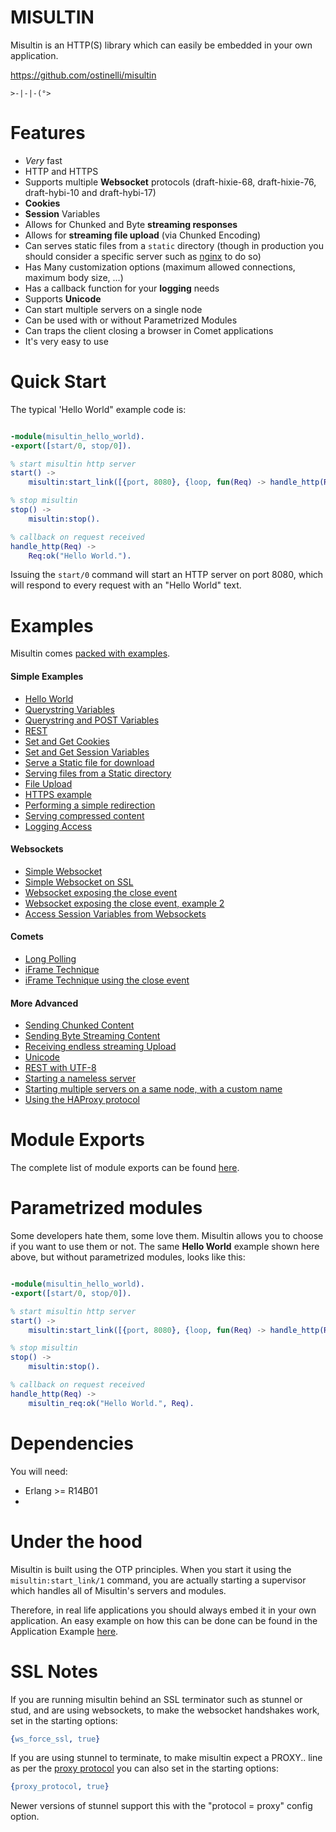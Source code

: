 # MISULTIN

Misultin is an HTTP(S) library which can easily be embedded in your own application. 

https://github.com/ostinelli/misultin

`>-|-|-(°>`


# Features

 * _Very_ fast
 * HTTP and HTTPS
 * Supports multiple **Websocket** protocols (draft-hixie-68, draft-hixie-76, draft-hybi-10 and draft-hybi-17)
 * **Cookies**
 * **Session** Variables
 * Allows for Chunked and Byte **streaming responses**
 * Allows for **streaming file upload** (via Chunked Encoding)
 * Can serves static files from a ```static``` directory (though in production you should consider a specific server such as [nginx](http://nginx.org/) to do so)
 * Has Many customization options (maximum allowed connections, maximum body size, ...)
 * Has a callback function for your **logging** needs
 * Supports **Unicode**
 * Can start multiple servers on a single node
 * Can be used with or without Parametrized Modules
 * Can traps the client closing a browser in Comet applications
 * It's very easy to use


# Quick Start

 The typical 'Hello World" example code is:

```erlang

-module(misultin_hello_world).
-export([start/0, stop/0]).

% start misultin http server
start() ->
    misultin:start_link([{port, 8080}, {loop, fun(Req) -> handle_http(Req) end}]).

% stop misultin
stop() ->
    misultin:stop().

% callback on request received
handle_http(Req) ->
    Req:ok("Hello World.").
```

Issuing the ```start/0``` command will start an HTTP server on port 8080, which will respond to every request with an "Hello World" text.

# Examples

Misultin comes [packed with examples](https://github.com/ostinelli/misultin/tree/master/examples/).

#### Simple Examples

 * [Hello World](https://github.com/ostinelli/misultin/tree/master/examples/misultin_hello_world.erl)
 * [Querystring Variables](https://github.com/ostinelli/misultin/tree/master/examples/misultin_get_variable.erl)
 * [Querystring and POST Variables](https://github.com/ostinelli/misultin/tree/master/examples/misultin_echo.erl)
 * [REST](https://github.com/ostinelli/misultin/tree/master/examples/misultin_rest.erl)
 * [Set and Get Cookies](https://github.com/ostinelli/misultin/tree/master/examples/misultin_cookies_example.erl)
 * [Set and Get Session Variables](https://github.com/ostinelli/misultin/tree/master/examples/misultin_sessions_example.erl)
 * [Serve a Static file for download](https://github.com/ostinelli/misultin/tree/master/examples/misultin_file.erl)
 * [Serving files from a Static directory](https://github.com/ostinelli/misultin/tree/master/examples/misultin_static.erl)
 * [File Upload](https://github.com/ostinelli/misultin/tree/master/examples/misultin_file_upload.erl)
 * [HTTPS example](https://github.com/ostinelli/misultin/tree/master/examples/misultin_ssl.erl)
 * [Performing a simple redirection](https://github.com/ostinelli/misultin/tree/master/examples/misultin_redirect.erl)
 * [Serving compressed content](https://github.com/ostinelli/misultin/tree/master/examples/misultin_compress.erl)
 * [Logging Access](https://github.com/ostinelli/misultin/tree/master/examples/misultin_access_log.erl)

#### Websockets

 * [Simple Websocket](https://github.com/ostinelli/misultin/tree/master/examples/misultin_websocket_example.erl)
 * [Simple Websocket on SSL](https://github.com/ostinelli/misultin/tree/master/examples/misultin_websocket_example_ssl.erl)
 * [Websocket exposing the close event](https://github.com/ostinelli/misultin/tree/master/examples/misultin_websocket_event_example.erl)
 * [Websocket exposing the close event, example 2](https://github.com/ostinelli/misultin/tree/master/examples/misultin_websocket_event_example2.erl)
 * [Access Session Variables from Websockets](https://github.com/ostinelli/misultin/tree/master/examples/misultin_websocket_sessions_example.erl)


#### Comets

 * [Long Polling](https://github.com/ostinelli/misultin/tree/master/examples/misultin_comet_long_polling.erl)
 * [iFrame Technique](https://github.com/ostinelli/misultin/tree/master/examples/misultin_comet_iframe.erl)
 * [iFrame Technique using the close event](https://github.com/ostinelli/misultin/tree/master/examples/misultin_comet_iframe_event.erl)


#### More Advanced

 * [Sending Chunked Content](https://github.com/ostinelli/misultin/tree/master/examples/misultin_chunked.erl)
 * [Sending Byte Streaming Content](https://github.com/ostinelli/misultin/tree/master/examples/misultin_stream.erl)
 * [Receiving endless streaming Upload](https://github.com/ostinelli/misultin/tree/master/examples/misultin_body_recv.erl)
 * [Unicode](https://github.com/ostinelli/misultin/tree/master/examples/misultin_unicode.erl)
 * [REST with UTF-8](https://github.com/ostinelli/misultin/tree/master/examples/misultin_rest_utf8.erl)
 * [Starting a nameless server](https://github.com/ostinelli/misultin/tree/master/examples/misultin_hello_world_nameless.erl)
 * [Starting multiple servers on a same node, with a custom name](https://github.com/ostinelli/misultin/tree/master/examples/misultin_multiple_servers_custom_name.erl)
 * [Using the HAProxy protocol](https://github.com/ostinelli/misultin/tree/master/examples/misultin_proxy_protocol.erl)

# Module Exports

The complete list of module exports can be found [here](https://github.com/ostinelli/misultin/tree/master/EXPORTS.md).

# Parametrized modules

Some developers hate them, some love them. Misultin allows you to choose if you want to use them or not. The same **Hello World** example shown here above, but without parametrized modules, looks like this:

```erlang

-module(misultin_hello_world).
-export([start/0, stop/0]).

% start misultin http server
start() ->
    misultin:start_link([{port, 8080}, {loop, fun(Req) -> handle_http(Req) end}]).

% stop misultin
stop() ->
    misultin:stop().

% callback on request received
handle_http(Req) ->
    misultin_req:ok("Hello World.", Req).
```

# Dependencies

You will need:

 * Erlang >= R14B01
 * 

# Under the hood
Misultin is built using the OTP principles. When you start it using the ```misultin:start_link/1``` command, you are actually starting a supervisor which handles all of Misultin's servers and modules.

Therefore, in real life applications you should always embed it in your own application. An easy example on how this can be done can be found in the Application Example [here](https://github.com/ostinelli/misultin/tree/master/examples/application).

# SSL Notes

If you are running misultin behind an SSL terminator such as stunnel or stud, and are using websockets, to make the websocket handshakes work, set in the starting options:

```erlang
{ws_force_ssl, true} 
```

If you are using stunnel to terminate, to make misultin expect a PROXY.. line as per the [proxy protocol](http://haproxy.1wt.eu/download/1.5/doc/proxy-protocol.txt) you can also set in the starting options:
```erlang
{proxy_protocol, true}
```

Newer versions of stunnel support this with the "protocol = proxy" config option.